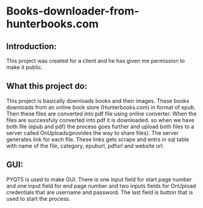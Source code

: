 # Books-downloader-from-hunterbooks.com  

## Introduction:
This project was created for a client and he has given me permission to make it public.  

## What this project do: 
This project is basically downloads books and their images. These books downloads from an online book store (Hunterbooks.com) in format of epub. Then these
files are converted into pdf file using online converter. When the files are successfuly converted into pdf it is downloaded. so when we have both file (epub and pdf) 
the process goes further and upload both files to a server called OnUploads(provides the way to share files). The server generates link for each file. These links
gets scrape and entrs in sql table with name of the file, category, epuburl, pdfurl and website url.

## GUI: 
PYQT5 is used to make GUI. There is one input field for start page number and one input field for end page number and two inputs fields for OnUpload credentials 
that are username and password. The last field is button that is used to start the process.
